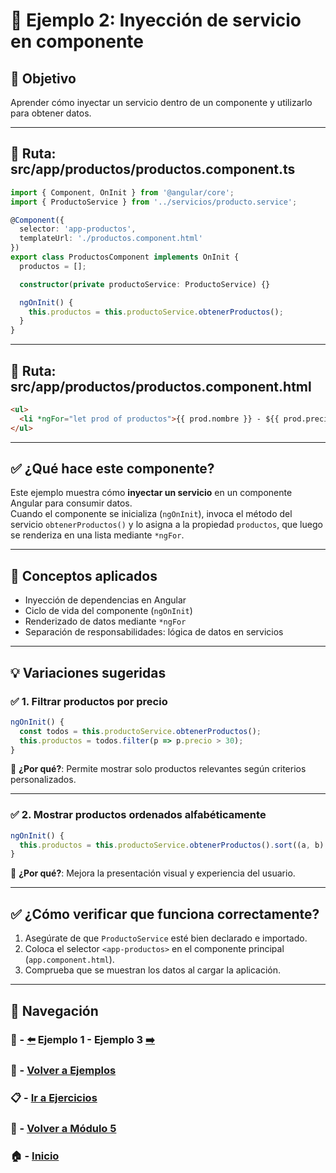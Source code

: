 # 🧪 Ejemplo 2: Inyección de servicio en componente

## 🎯 Objetivo
Aprender cómo inyectar un servicio dentro de un componente y utilizarlo para obtener datos.

---

## 📁 Ruta: src/app/productos/productos.component.ts
```ts
import { Component, OnInit } from '@angular/core';
import { ProductoService } from '../servicios/producto.service';

@Component({
  selector: 'app-productos',
  templateUrl: './productos.component.html'
})
export class ProductosComponent implements OnInit {
  productos = [];

  constructor(private productoService: ProductoService) {}

  ngOnInit() {
    this.productos = this.productoService.obtenerProductos();
  }
}
```

---

## 📁 Ruta: src/app/productos/productos.component.html
```html
<ul>
  <li *ngFor="let prod of productos">{{ prod.nombre }} - ${{ prod.precio }}</li>
</ul>
```

---

## ✅ ¿Qué hace este componente?

Este ejemplo muestra cómo **inyectar un servicio** en un componente Angular para consumir datos.  
Cuando el componente se inicializa (`ngOnInit`), invoca el método del servicio `obtenerProductos()` y lo asigna a la propiedad `productos`, que luego se renderiza en una lista mediante `*ngFor`.

---

## 🧠 Conceptos aplicados

- Inyección de dependencias en Angular
- Ciclo de vida del componente (`ngOnInit`)
- Renderizado de datos mediante `*ngFor`
- Separación de responsabilidades: lógica de datos en servicios

---

## 💡 Variaciones sugeridas

### ✅ 1. Filtrar productos por precio

```ts
ngOnInit() {
  const todos = this.productoService.obtenerProductos();
  this.productos = todos.filter(p => p.precio > 30);
}
```

📌 **¿Por qué?**: Permite mostrar solo productos relevantes según criterios personalizados.

---

### ✅ 2. Mostrar productos ordenados alfabéticamente

```ts
ngOnInit() {
  this.productos = this.productoService.obtenerProductos().sort((a, b) => a.nombre.localeCompare(b.nombre));
}
```

📌 **¿Por qué?**: Mejora la presentación visual y experiencia del usuario.

---

## ✅ ¿Cómo verificar que funciona correctamente?

1. Asegúrate de que `ProductoService` esté bien declarado e importado.
2. Coloca el selector `<app-productos>` en el componente principal (`app.component.html`).
3. Comprueba que se muestran los datos al cargar la aplicación.

---

## 🔁 Navegación

### 🧪 - [⬅️](./Ejemplo_1.md) Ejemplo 1 - Ejemplo 3 [➡️](./Ejemplo_3.md)

### 🧪 - [Volver a Ejemplos](../README.md)

### 📋 - [Ir a Ejercicios](../../Ejercicios/README.md)

### 📘 - [Volver a Módulo 5](../../Modulo_5.md)

### 🏠 - [Inicio](../../../README.md)

